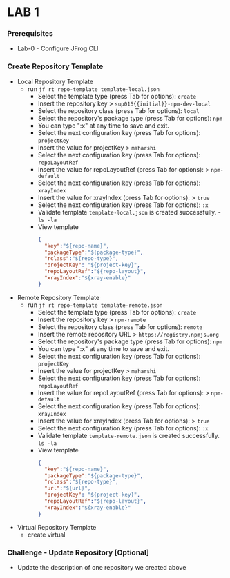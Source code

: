 # LAB 1

### Prerequisites
- Lab-0 - Configure JFrog CLI 

### Create Repository Template
- Local Repository Template
  - run ``jf rt repo-template template-local.json``
    - Select the template type (press Tab for options): `create`
    - Insert the repository key > `sup016{{initial}}-npm-dev-local`
    - Select the repository class (press Tab for options): `local`
    - Select the repository's package type (press Tab for options): `npm`
    - You can type ":x" at any time to save and exit.
    - Select the next configuration key (press Tab for options): `projectKey`
    - Insert the value for projectKey > `maharshi`
    - Select the next configuration key (press Tab for options): `repoLayoutRef`
    - Insert the value for repoLayoutRef (press Tab for options): > `npm-default`
    - Select the next configuration key (press Tab for options): `xrayIndex`
    - Insert the value for xrayIndex (press Tab for options): > `true`
    - Select the next configuration key (press Tab for options): `:x`
    - Validate template `template-local.json` is created successfully. - ``ls -la``
    - View template
      ```json
      {
        "key":"${repo-name}",
        "packageType":"${package-type}",
        "rclass":"${repo-type}",
        "projectKey": "${project-key}",
        "repoLayoutRef":"${repo-layout}",
        "xrayIndex":"${xray-enable}"
      }
      ```
- Remote Repository Template
  - run ``jf rt repo-template template-remote.json``
      - Select the template type (press Tab for options): `create`
      - Insert the repository key > `npm-remote`
      - Select the repository class (press Tab for options): `remote`
      - Insert the remote repository URL > `https://registry.npmjs.org`
      - Select the repository's package type (press Tab for options): `npm`
      - You can type ":x" at any time to save and exit. 
      - Select the next configuration key (press Tab for options): `projectKey`
      - Insert the value for projectKey > `maharshi`
      - Select the next configuration key (press Tab for options): `repoLayoutRef`
      - Insert the value for repoLayoutRef (press Tab for options): > `npm-default`
      - Select the next configuration key (press Tab for options): `xrayIndex`
      - Insert the value for xrayIndex (press Tab for options): > `true`
      - Select the next configuration key (press Tab for options): `:x`
      - Validate template `template-remote.json` is created successfully. ``ls -la``
      - View template
        ```json
        {
          "key":"${repo-name}",
          "packageType":"${package-type}",
          "rclass":"${repo-type}",
          "url":"${url}",
          "projectKey": "${project-key}",
          "repoLayoutRef":"${repo-layout}",
          "xrayIndex":"${xray-enable}"
        }
        ```
- Virtual Repository Template
    - create virtual



### Challenge - Update Repository [Optional] 
- Update the description of one repository we created above  